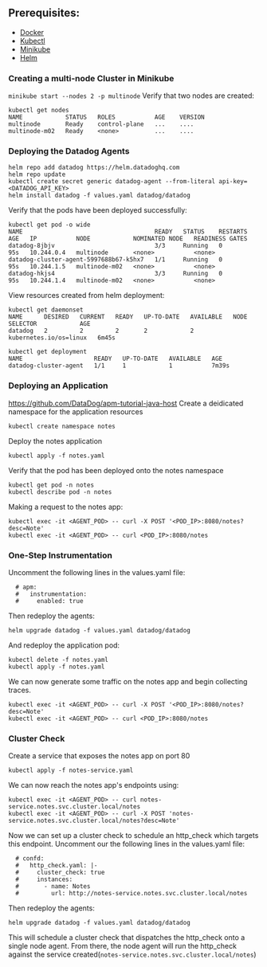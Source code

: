 
## Prerequisites:
- [Docker](https://docs.docker.com/desktop/install/mac-install/)
- [Kubectl](https://kubernetes.io/docs/tasks/tools/install-kubectl-macos/)
- [Minikube](https://minikube.sigs.k8s.io/docs/start/?arch=%2Fmacos%2Fx86-64%2Fstable%2Fbinary+download)
- [Helm](https://helm.sh/docs/intro/install/)

### Creating a multi-node Cluster in Minikube
```minikube start --nodes 2 -p multinode```
Verify that two nodes are created:
```
kubectl get nodes
NAME            STATUS   ROLES           AGE    VERSION
multinode       Ready    control-plane   ...    ....
multinode-m02   Ready    <none>          ...    ....
```

### Deploying the Datadog Agents
```
helm repo add datadog https://helm.datadoghq.com
helm repo update
kubectl create secret generic datadog-agent --from-literal api-key=<DATADOG_API_KEY>
helm install datadog -f values.yaml datadog/datadog
```
Verify that the pods have been deployed successfully:
```
kubectl get pod -o wide
NAME                                     READY   STATUS    RESTARTS   AGE   IP           NODE            NOMINATED NODE   READINESS GATES
datadog-8jbjv                            3/3     Running   0          95s   10.244.0.4   multinode       <none>           <none>
datadog-cluster-agent-5997688b67-k5hx7   1/1     Running   0          95s   10.244.1.5   multinode-m02   <none>           <none>
datadog-hkjs4                            3/3     Running   0          95s   10.244.1.4   multinode-m02   <none>           <none>
```

View resources created from helm deployment:
```
kubectl get daemonset        
NAME      DESIRED   CURRENT   READY   UP-TO-DATE   AVAILABLE   NODE SELECTOR            AGE
datadog   2         2         2       2            2           kubernetes.io/os=linux   6m45s

kubectl get deployment
NAME                    READY   UP-TO-DATE   AVAILABLE   AGE
datadog-cluster-agent   1/1     1            1           7m39s
```

### Deploying an Application
https://github.com/DataDog/apm-tutorial-java-host
Create a deidicated namespace for the application resources
```
kubectl create namespace notes
```
Deploy the notes application
```
kubectl apply -f notes.yaml
```
Verify that the pod has been deployed onto the notes namespace
```
kubectl get pod -n notes
kubectl describe pod -n notes
```
Making a request to the notes app:
```
kubectl exec -it <AGENT_POD> -- curl -X POST '<POD_IP>:8080/notes?desc=Note'
kubectl exec -it <AGENT_POD> -- curl <POD_IP>:8080/notes 
```


### One-Step Instrumentation
Uncomment the following lines in the values.yaml file:
```
  # apm:
  #   instrumentation:
  #     enabled: true
```
Then redeploy the agents:
```
helm upgrade datadog -f values.yaml datadog/datadog
```
And redeploy the application pod:
```
kubectl delete -f notes.yaml
kubectl apply -f notes.yaml
```
We can now generate some traffic on the notes app and begin collecting traces.
```
kubectl exec -it <AGENT_POD> -- curl -X POST '<POD_IP>:8080/notes?desc=Note'
kubectl exec -it <AGENT_POD> -- curl <POD_IP>:8080/notes 
```

### Cluster Check
Create a service that exposes the notes app on port 80
```
kubectl apply -f notes-service.yaml
```
We can now reach the notes app's endpoints using:
```
kubectl exec -it <AGENT_POD> -- curl notes-service.notes.svc.cluster.local/notes   
kubectl exec -it <AGENT_POD> -- curl -X POST 'notes-service.notes.svc.cluster.local/notes?desc=Note'
```

Now we can set up a cluster check to schedule an http_check which targets this endpoint. Uncomment our the following lines in the values.yaml file:
```
  # confd:
  #   http_check.yaml: |-
  #     cluster_check: true
  #     instances:
  #       - name: Notes
  #         url: http://notes-service.notes.svc.cluster.local/notes   
```
Then redeploy the agents:
```
helm upgrade datadog -f values.yaml datadog/datadog
```
This will schedule a cluster check that dispatches the http_check onto a single node agent. From there, the node agent will run the http_check against the service created(``notes-service.notes.svc.cluster.local/notes``)
